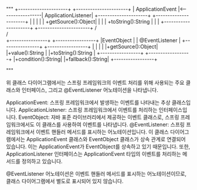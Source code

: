 """
+---------------------+                  +----------------------+
|    ApplicationEvent |<-----------------|    ApplicationListener|
+---------------------+                  +----------------------+
|                     |                  |                      |
|  +getSource():Object|                  |                      |
|  +toString():String |                  |                      |
+---------------------+                  +----------------------+
                                        /                         \
                                        /                           \
                    +----------------+                             +-----------------+
                    |EventObject     |                             |  @EventListener |
                    +----------------+                             +-----------------+
                    |                |                             |                 |
                    |+getSource():Object|                           |+value():String  |
                    |+toString():String |                           +-----------------+
                    +------------------+                           |+condition():String|
                    |+fallback():String|
                    +-----------------+

"""


위 클래스 다이어그램에서는 스프링 프레임워크의 이벤트 처리를 위해 사용되는 주요 클래스와 인터페이스, 그리고 @EventListener 어노테이션을 나타냅니다.

ApplicationEvent: 스프링 프레임워크에서 발생하는 이벤트를 나타내는 추상 클래스입니다.
ApplicationListener: 스프링 프레임워크에서 이벤트를 처리하는 인터페이스입니다.
EventObject: 자바 표준 라이브러리에서 제공하는 이벤트 클래스로, 스프링 프레임워크에서도 이 클래스를 사용하여 이벤트를 나타냅니다.
@EventListener: 스프링 프레임워크에서 이벤트 핸들러 메서드를 표시하는 어노테이션입니다.
이 클래스 다이어그램에서는 ApplicationEvent 클래스와 EventObject 클래스가 상속 관계로 연결되어 있습니다. 이는 ApplicationEvent가 EventObject를 상속하고 있기 때문입니다. 또한, ApplicationListener 인터페이스는 ApplicationEvent 타입의 이벤트를 처리하는 메서드를 정의하고 있습니다.

@EventListener 어노테이션은 이벤트 핸들러 메서드를 표시하는 어노테이션이므로, 클래스 다이어그램에서 별도로 표시되어 있지 않습니다.